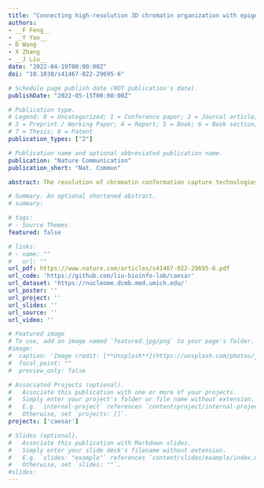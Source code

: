 ```yaml
---
title: "Connecting high-resolution 3D chromatin organization with epigenomics"
authors:
- __F Feng__
- __Y Yao__
- D Wang
- X Zhang
- __J Liu__
date: "2022-04-19T00:00:00Z"
doi: "10.1038/s41467-022-29695-6"

# Schedule page publish date (NOT publication's date).
publishDate: "2022-05-15T00:00:00Z"

# Publication type.
# Legend: 0 = Uncategorized; 1 = Conference paper; 2 = Journal article;
# 3 = Preprint / Working Paper; 4 = Report; 5 = Book; 6 = Book section;
# 7 = Thesis; 8 = Patent
publication_types: ["2"]

# Publication name and optional abbreviated publication name.
publication: "Nature Communication"
publication_short: "Nat. Commun"

abstract: The resolution of chromatin conformation capture technologies keeps increasing, and the recent nucleosome resolution chromatin contact maps allow us to explore how fine-scale 3D chromatin organization is related to epigenomic states in human cells. Using publicly available Micro-C datasets, we develop a deep learning model, CAESAR, to learn a mapping function from epigenomic features to 3D chromatin organization. The model accurately predicts fine-scale structures, such as short-range chromatin loops and stripes, that Hi-C fails to detect. With existing epigenomic datasets from ENCODE and Roadmap Epigenomics Project, we successfully impute high-resolution 3D chromatin contact maps for 91 human tissues and cell lines. In the imputed high-resolution contact maps, we identify the spatial interactions between genes and their experimentally validated regulatory elements, demonstrating CAESAR’s potential in coupling transcriptional regulation with 3D chromatin organization at high resolution.

# Summary. An optional shortened abstract.
# summary: 

# tags:
# - Source Themes
featured: false

# links:
# - name: ""
#   url: ""
url_pdf: https://www.nature.com/articles/s41467-022-29695-6.pdf
url_code: 'https://github.com/liu-bioinfo-lab/caesar'
url_dataset: 'https://nucleome.dcmb.med.umich.edu/'
url_poster: ''
url_project: ''
url_slides: ''
url_source: ''
url_video: ''

# Featured image
# To use, add an image named `featured.jpg/png` to your page's folder. 
#image:
#  caption: 'Image credit: [**Unsplash**](https://unsplash.com/photos/jdD8gXaTZsc)'
#  focal_point: ""
#  preview_only: false

# Associated Projects (optional).
#   Associate this publication with one or more of your projects.
#   Simply enter your project's folder or file name without extension.
#   E.g. `internal-project` references `content/project/internal-project/index.md`.
#   Otherwise, set `projects: []`.
projects: ['caesar']

# Slides (optional).
#   Associate this publication with Markdown slides.
#   Simply enter your slide deck's filename without extension.
#   E.g. `slides: "example"` references `content/slides/example/index.md`.
#   Otherwise, set `slides: ""`.
#slides: 
---
```

